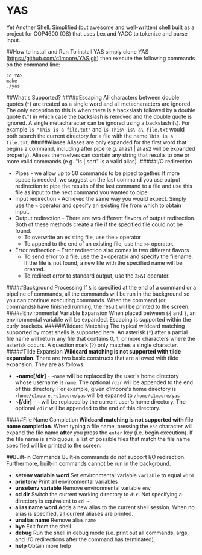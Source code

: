 # YAS
Yet Another Shell.  Simplified (but awesome and well-written) shell built as a project for COP4600 (OS) that uses Lex and YACC to tokenize and parse input.

##How to Install and Run
To install YAS simply clone YAS (https://github.com/c1moore/YAS.git) then execute the following commands on the command line:
```
cd YAS
make
./yas
```

##What's Supported?
#####Escaping
All characters between double quotes (`"`) are treated as a single word and all metacharacters are ignored.  The only exception to this is when there is a backslash followed by a double quote (`\"`) in which case the backslash is removed and the double quote is ignored.  A single metacharacter can be ignored using a backslash (`\`).  For example `ls "This is a file.txt"` and `ls This\ is\ a\ file.txt` would both search the current directory for a file with the name `This is a file.txt`.
#####Aliases
Aliases are only expanded for the first word that begins a command, including after pipe (e.g. alias1 | alias2 will be expanded properly).  Aliases themselves can contain any string that results to one or more valid commands (e.g. "ls | sort" is a valid alias).
#####I/O redirection
- Pipes - we allow up to 50 commands to be piped together.  If more space is needed, we suggest on the last command you use output redirection to pipe the results of the last command to a file and use this file as input to the next command you wanted to pipe.
- Input redirection - Achieved the same way you would expect.  Simply use the `<` operator and specify an existing file from which to obtain input.
- Output redirection - There are two different flavors of output redirection.  Both of these methods create a file if the specified file could not be found.
  - To overwrite an existing file, use the `>` operator
  - To append to the end of an existing file, use the `>>` operator.
- Error redirection - Error redirection also comes in two different flavors
  - To send error to a file, use the `2>` operator and specify the filename.  If the file is not found, a new file with the specified name will be created.
  - To redirect error to standard output, use the `2>&1` operator.

#####Background Processing
If `&` is specified at the end of a command or a pipeline of commands, all the commands will be run in the background so you can continue executing commands.  When the command (or commands) have finished running, the result will be printed to the screen.
#####Environmental Variable Expansion
When placed between `${` and `}`, an environmental variable will be expanded.  Escaping is supported within the curly brackets.
#####Wildcard Matching
The typical wildcard matching supported by most shells is supported here.  An asterisk (`*`) after a partial file name will return any file that contains 0, 1, or more characters where the asterisk occurs.  A question mark (`?`) only matches a single character.
#####Tilde Expansion
**Wildcard matching is not supported with tilde expansion**.  There are two basic constructs that are allowed with tilde expansion.  They are as follows:
- <b>~name[/dir]</b> - `~name` will be replaced by the user's home directory whose username is `name`.  The optional `/dir` will be appended to the end of this directory.  For example, given c1moore's home directory is `/home/c1moore`, `~c1moore/yas` will be expaned to `/home/c1moore/yas`
- <b>~[/dir]</b> - `~` will be replaced by the current user's home directory.  The optional `/dir` will be appended to the end of this directory.

#####File Name Completion
**Wildcard matching is not supported with file name completion**.  When typing a file name, pressing the `esc` character will expand the file name **after** you press the `enter` key (i.e. begin execution).  If the file name is ambiguous, a list of possible files that match the file name specified will be printed to the screen.

##Built-in Commands
Built-in commands do *not* support I/O redirection.  Furthermore, built-in commands cannot be run in the background.
- <b>setenv variable word</b> Set environmental variable `variable` to equal `word`
- <b>printenv</b> Print all environmental variables
- <b>unsetenv variable</b> Remove environmental variable `env`
- <b>cd dir</b> Switch the current working directory to `dir`.  Not specifying a directory is equivalent to `cd ~`
- <b>alias name word</b> Adds a new alias to the current shell session.  When no alias is specified, all current aliases are printed.
- <b>unalias name</b> Remove alias `name`
- <b>bye</b> Exit from the shell
- <b>debug</b> Run the shell in debug mode (i.e. print out all commands, args, and I/O redirections after the command has terminated).
- <b>help</b> Obtain more help
